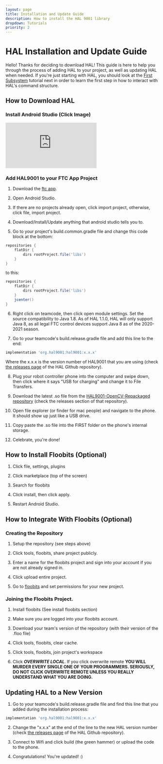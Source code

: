 ```yaml
---
layout: page
title: Installation and Update Guide
description: How to install the HAL 9001 library
dropdown: Tutorials
priority: 2
---
```

# HAL Installation and Update Guide
  Hello! Thanks for deciding to download HAL! This guide is here to help you through the process of adding HAL to your project, as well as updating HAL when needed. If you're just starting with HAL, you should look at the [First Subsystem](first-subsystem.md) tutorial next in order to learn the first step in how to interact with HAL's command structure.
  
## How to Download HAL
### Install Android Studio (Click Image)
[![](https://www.androidpolice.com/wp-content/themes/ap2/ap_resize/ap_resize.php?src=https%3A%2F%2Fwww.androidpolice.com%2Fwp-content%2Fuploads%2F2017%2F05%2Fnexus2cee_Android-Studio-3.0-hero_thumb.png&w=728)](https://developer.android.com/studio)

### Add HAL9001 to your FTC App Project
1. Download the [ftc app](https://github.com/FIRST-Tech-Challenge/FtcRobotController).

2. Open Android Studio.

3. If there are no projects already open, click import project, otherwise, click file, import project.

4. Download/Install/Update anything that android studio tells you to.

5. Go to your project's build.common.gradle file and change this code block at the bottom:

```gradle
repositories {   
    flatDir {       
        dirs rootProject.file('libs')   
    }
}
```

to this:

```gradle
repositories {
    flatDir {
        dirs rootProject.file('libs')
    }
    jcenter()
}
```

6. Right click on teamcode, then click open module settings. Set the source compatibility to Java 1.8. As of HAL 1.1.0, HAL will only support Java 8, as all legal FTC control devices support Java 8 as of the 2020-2021 season.

7. Go to your teamcode's build.release.gradle file and add this line to the end: 

```gradle 
implementation 'org.hal9001:hal9001:x.x.x' 
```

Where the x.x.x is the version number of HAL9001 that you are using (check [the releases page](https://github.com/SCHS-Robotics/HAL9001/releases) of the HAL Github repository).

8. Plug your robot controller phone into the computer and swipe down, then click where it says "USB for charging" and change it to File Transfers.

9. Download the latest .so file from the [HAL9001-OpenCV-Repackaged repository](https://github.com/SCHS-Robotics/HAL9001-OpenCV-Repackaged) (check the releases section of that repository).

10. Open file explorer (or finder for mac people) and navigate to the phone. It should show up just like a USB drive.

11. Copy paste the .so file into the FIRST folder on the phone's internal storage.

12. Celebrate, you're done!

## How to Install Floobits (Optional)
1. Click file, settings, plugins

2. Click marketplace (top of the screen)

3. Search for floobits

4. Click install, then click apply.

5. Restart Android Studio.

## How to Integrate With Floobits (Optional)
### Creating the Repository
1. Setup the repository (see steps above)

2. Click tools, floobits, share project publicly.

3. Enter a name for the floobits project and sign into your account if you are not already signed in.

4. Click upload entire project.

5. Go to [floobits](https://floobits.com) and set permissions for your new project.

### Joining the Floobits Project.
1. Install floobits (See install floobits section)

2. Make sure you are logged into your floobits account.

3. Download your team's version of the repository (with their version of the .floo file)

4. Click tools, floobits, clear cache.

5. Click tools, floobits, join project's workspace

6. Click _**OVERWRITE LOCAL**_. If you click overwrite remote **YOU WILL MURDER EVERY SINGLE ONE OF YOUR PROGRAMMERS. SERIOUSLY, DO NOT CLICK OVERWRITE REMOTE UNLESS YOU REALLY UNDERSTAND WHAT YOU ARE DOING.**

## Updating HAL to a New Version
1. Go to your teamcode's build.release.gradle file and find this line that you added during the installation process:

```gradle 
implementation 'org.hal9001:hal9001:x.x.x' 
```

2. Change the "x.x.x" at the end of the line to the new HAL version number (check [the releases page](https://github.com/SCHS-Robotics/HAL9001/releases) of the HAL Github repository).

3. Connect to Wifi and click build (the green hammer) or upload the code to the phone.

4. Congratulations! You're updated! :)
